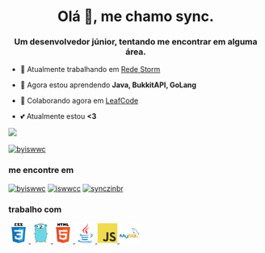 <h1 align="center">Olá 👋, me chamo sync.</h1>
<h3 align="center">Um desenvolvedor júnior, tentando me encontrar em alguma área.</h3>

- 🔭 Atualmente trabalhando em [Rede Storm](https://discord.redestorm.com)

- 🌱 Agora estou aprendendo **Java, BukkitAPI, GoLang**

- 👯 Colaborando agora em [LeafCode](https://github.com/leafcodebr)

- 💕 Atualmente estou **<3**


![](https://dcbadge.vercel.app/api/shield/662402220784091146)

<p align="left"> <a href="https://twitter.com/byiswwc" target="blank"><img src="https://img.shields.io/twitter/follow/byiswwc?logo=twitter&style=for-the-badge" alt="byiswwc" /></a> </p>

<h3 align="left">me encontre em</h3>
<p align="left">
<a href="https://twitter.com/byiswwc" target="blank"><img align="center" src="https://raw.githubusercontent.com/rahuldkjain/github-profile-readme-generator/master/src/images/icons/Social/twitter.svg" alt="byiswwc" height="30" width="40" /></a>
<a href="https://instagram.com/iswwcc" target="blank"><img align="center" src="https://raw.githubusercontent.com/rahuldkjain/github-profile-readme-generator/master/src/images/icons/Social/instagram.svg" alt="iswwcc" height="30" width="40" /></a>
<a href="https://www.youtube.com/@synczinbr" target="blank"><img align="center" src="https://raw.githubusercontent.com/rahuldkjain/github-profile-readme-generator/master/src/images/icons/Social/youtube.svg" alt="synczinbr" height="30" width="40" /></a>
</p>

<h3 align="left">trabalho com</h3>
<p align="left"> <a href="https://www.w3schools.com/css/" target="_blank" rel="noreferrer"> <img src="https://raw.githubusercontent.com/devicons/devicon/master/icons/css3/css3-original-wordmark.svg" alt="css3" width="40" height="40"/> </a> <a href="https://golang.org" target="_blank" rel="noreferrer"> <img src="https://raw.githubusercontent.com/devicons/devicon/master/icons/go/go-original.svg" alt="go" width="40" height="40"/> </a> <a href="https://www.w3.org/html/" target="_blank" rel="noreferrer"> <img src="https://raw.githubusercontent.com/devicons/devicon/master/icons/html5/html5-original-wordmark.svg" alt="html5" width="40" height="40"/> </a> <a href="https://www.java.com" target="_blank" rel="noreferrer"> <img src="https://raw.githubusercontent.com/devicons/devicon/master/icons/java/java-original.svg" alt="java" width="40" height="40"/> </a> <a href="https://developer.mozilla.org/en-US/docs/Web/JavaScript" target="_blank" rel="noreferrer"> <img src="https://raw.githubusercontent.com/devicons/devicon/master/icons/javascript/javascript-original.svg" alt="javascript" width="40" height="40"/> </a> <a href="https://www.mysql.com/" target="_blank" rel="noreferrer"> <img src="https://raw.githubusercontent.com/devicons/devicon/master/icons/mysql/mysql-original-wordmark.svg" alt="mysql" width="40" height="40"/> </a> </p>
